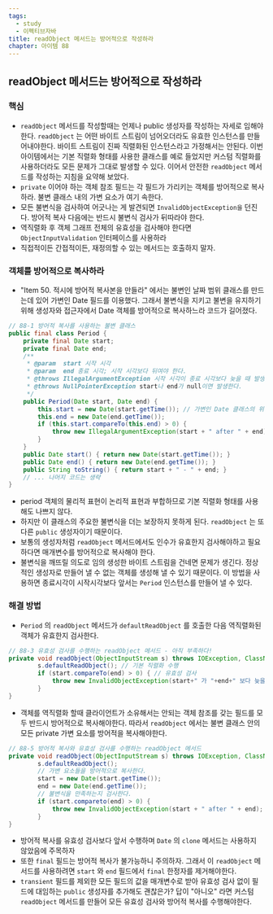 ```yaml
---
tags:
  - study
  - 이펙티브자바
title: readObject 메서드는 방어적으로 작성하라
chapter: 아이템 88
---
```

## readObject 메서드는 방어적으로 작성하라
### 핵심
-  `readObject` 메서드를 작성할때는 언제나 public 생성자를 작성하는 자세로 임해야 한다. `readObject` 는 어떤 바이트 스트림이 넘어오더라도 유효한 인스턴스를 만들어내야한다. 바이트 스트림이 진짜 직렬화된 인스턴스라고 가정해서는 안된다. 이번 아이템에서는 기본 직렬화 형태를 사용한 클래스를 예로 들었지만 커스텀 직렬화를 사용하더라도 모든 문제가 그대로 발생할 수 있다. 이어서 안전한 `readObject` 메서드를 작성하는 지침을 요약해 보았다.
- `private` 이어야 하는 객체 참조 필드는 각 필드가 가리키는 객체를 방어적으로 복사하라. 불변 클래스 내의 가변 요소가 여기 속한다.
- 모든 불변식을 검사하여 어긋나는 게 발견되면 `InvalidObjectException을` 던진다. 방어적 복사 다음에는 반드시 불변식 검사가 뒤따라야 한다.
- 역직렬화 후 객체 그래프 전체의 유효성을 검사해야 한다면 `ObjectInputValidation` 인터페이스를 사용하라
- 직접적이든 간접적이든, 재정의할 수 있는 메서드는 호출하지 말자.

### 객체를 방어적으로 복사하라
- "Item 50. 적시에 방어적 복사본을 만들라" 에서는 불변인 날짜 범위 클래스를 만드는데 있어 가변인 Date 필드를 이용했다. 그래서 불변식을 지키고 불변을 유지하기 위해 생성자와 접근자에서 Date 객체를 방어적으로 복사하느라 코드가 길어졌다.

```java
// 88-1 방어적 복사를 사용하는 불변 클래스
public final class Period {
    private final Date start;
    private final Date end;
    /**
     * @param  start 시작 시각
     * @param  end 종료 시각; 시작 시각보다 뒤여야 한다.
     * @throws IllegalArgumentException 시작 시각이 종료 시각보다 늦을 때 발생한다.
     * @throws NullPointerException start나 end가 null이면 발생한다.
     */
    public Period(Date start, Date end) {
        this.start = new Date(start.getTime()); // 가변인 Date 클래스의 위험을 막기 위해 새로운 객체로 방어적 복사를 한다.
        this.end = new Date(end.getTime());
        if (this.start.compareTo(this.end) > 0) {
            throw new IllegalArgumentException(start + " after " + end);
        }
    }
    public Date start() { return new Date(start.getTime()); }
    public Date end() { return new Date(end.getTime()); }
    public String toString() { return start + " - " + end; }
    // ... 나머지 코드는 생략
}
```
- period 객체의 물리적 표현이 논리적 표현과 부합하므로 기본 직렬화 형태를 사용해도 나쁘지 않다.
- 하지만 이 클래스의 주요한 불변식을 더는 보장하지 못하게 된다. `readObject` 는 또다른 `public` 생성자이기 때문이다.
- 보통의 생성자처럼 `readObject` 메서드에서도 인수가 유효한지 검사해야하고 필요하다면 매개변수를 방어적으로 복사해야 한다.
- 불변식을 깨뜨릴 의도로 임의 생성한 바이트 스트림을 건네면 문제가 생긴다. 정상적인 생성자로 만들어 낼 수 없는 객체를 생성해 낼 수 있기 때문이다. 이 방법을 사용하면 종료시각이 시작시각보다 앞서는 `Period` 인스턴스를 만들어 낼 수 있다.
### 해결 방법
- `Period` 의 `readObject` 메서드가 `defaultReadObject` 를 호출한 다음 역직렬화된 객체가 유효한지 검사한다.
```java
// 88-3 유효성 검사를 수행하는 readObject 메서드 - 아직 부족하다!
private void readObject(ObjectInputStream s) throws IOException, ClassNotFoundException {
        s.defaultReadObject(); // 기본 직렬화 수행
        if (start.compareTo(end) > 0) { // 유효성 검사
            throw new InvalidObjectException(start+" 가 "+end+" 보다 늦을 수 없습니다.");
        }
}
```
- 객체를 역직렬화 할때 클라이언트가 소유해서는 안되는 객체 참조를 갖는 필드를 모두 반드시 방어적으로 복사해야한다. 따라서 `readObject` 에서는 불변 클래스 안의 모든 private 가변 요소를 방어적을 복사해야한다.
```java
// 88-5 방어적 복사와 유효성 검사를 수행하는 readObject 메서드
private void readObject(ObjectInputStream s) throws IOException, ClassNotFoundException {
        s.defaultReadObject();
        // 가변 요소들을 방어적으로 복사한다.
        start = new Date(start.getTime());
        end = new Date(end.getTime());
        // 불변식을 만족하는지 검사한다.
        if (start.compareto(end) > 0) {
            throw new InvalidObjectException(start + " after " + end);
        }
}
```
- 방어적 복사를 유효성 검사보다 앞서 수행하며 `Date` 의 `clone` 메서드는 사용하지 않았음에 주목하자
- 또한 `final` 필드는 방어적 복사가 불가능하니 주의하자. 그래서 이 `readObject` 메서드를 사용하려면 `start` 와 `end` 필드에서 `final` 한정자를 제거해야한다.
- `transient` 필드를 제외한 모든 필드의 값을 매개변수로 받아 유효성 검사 없이 필드에 대임하는 `public` 생성자를 추가해도 괜찮은가? 답이 "아니오" 라면 커스텀 `readObject` 메서드를 만들어 모든 유효성 검사와 방어적 복사를 수행해야한다.